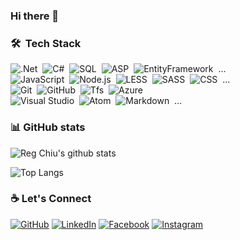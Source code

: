 ### Hi there 👋

### 🛠 &nbsp;Tech Stack
![.Net](https://img.shields.io/badge/-DotNet-fff?style=flat&logo=.net&logoColor=4e2acd&bgColor=red)&nbsp;
![C#](https://img.shields.io/badge/-C%23-fff?style=flat&logo=c-sharp&logoColor=444)&nbsp;
![SQL](https://img.shields.io/badge/-Microsoft%20SQL%20Server-fff?style=flat&logo=microsoft-sql-server&logoColor=444)&nbsp;
![ASP](https://img.shields.io/badge/-ASP.NET-fff?style=flat)&nbsp;
![EntityFramework](https://img.shields.io/badge/-Entity%20Framework-fff?style=flat)&nbsp;
...
\
![JavaScript](https://img.shields.io/badge/-JavaScript-fff?style=flat&logo=javascript)&nbsp;
![Node.js](https://img.shields.io/badge/-Node.js-fff?style=flat&logo=node.js)&nbsp;
![LESS](https://img.shields.io/badge/-LESS-fff?style=flat&logo=less&logoColor=264e7e)&nbsp;
![SASS](https://img.shields.io/badge/-SASS-fff?style=flat&logo=sass&logoColor=c76494)&nbsp;
![CSS](https://img.shields.io/badge/-CSS-fff?style=flat&logo=CSS3&logoColor=1572B6)&nbsp;
...
\
![Git](https://img.shields.io/badge/-Git-fff?style=flat&logo=git&logoColor=e84e31)&nbsp;
![GitHub](https://img.shields.io/badge/-GitHub-fff?style=flat&logo=github&logoColor=444)&nbsp;
![Tfs](https://img.shields.io/badge/-TFS-fff?style=flat&logo=tfs&logoColor=0085cf)&nbsp;
![Azure](https://img.shields.io/badge/-Azure%20DevOps-fff?style=flat&logo=azuredevops&logoColor=0085cf)&nbsp;
\
![Visual Studio](https://img.shields.io/badge/-Visual%20Studio%20Code-fff?style=flat&logo=visual-studio-code&logoColor=007ACC)&nbsp;
![Atom](https://img.shields.io/badge/-Atom-fff?style=flat&logo=atom&logoColor=444)&nbsp;
![Markdown](https://img.shields.io/badge/-Markdown-fff?style=flat&logo=markdown&logoColor=444)&nbsp;
...

### :bar_chart: GitHub stats

![Reg Chiu's github stats](https://github-readme-stats.vercel.app/api?username=majidh1&show_icons=true&title_color=fff&icon_color=fff&bg_color=30,24D4DC,036ED9&text_color=fff)

![Top Langs](https://github-readme-stats.vercel.app/api/top-langs/?username=majidh1&layout=compact&title_color=fff&icon_color=fff&bg_color=30,24D4DC,036ED9&text_color=fff)

### :coffee: Let's Connect 
<p>
	<a href="https://github.com/majidh1"><img src="https://img.icons8.com/bubbles/50/000000/github.png" alt="GitHub"/></a>
	<a href="https://www.linkedin.com/in/majidh1/"><img src="https://img.icons8.com/bubbles/50/000000/linkedin.png" alt="LinkedIn"/></a>
	<a href="https://stackoverflow.com/users/10389548/majidh1"><img src="https://img.icons8.com/bubbles/50/000000/ask-question.png" alt="Facebook"/></a>
	<a href="http://www.radoo.ir"><img src="https://img.icons8.com/bubbles/50/116999/web.png" alt="Instagram"/></a>
</p>

